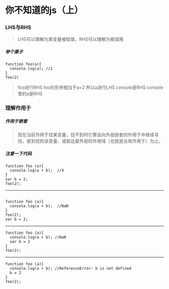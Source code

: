 # 你不知道的js（上）
### LHS与RHS
>LHS可以理解为某变量被赋值，RHS可以理解为被调用

##### 举个栗子
```
function foo(a){
  console.log(a); //2
}
foo(2)
```
>foo进行RHS  foo的形参相当于a=2  所以a进行LHS  console是RHS  console里的a是RHS


### 理解作用于
##### 作用于嵌套

>现在当前作用于找某变量，找不到时引擎会向外层嵌套的作用于中继续寻找，直到找到该变量，或抵达最外层的作用域（也就是全局作用于）为止。

##### 注意一下代码
```
function foo (a){
  console.log(a + b);  //4
}
var b = 2;
foo(2);
```
----
```

function foo (a){
  console.log(a + b);  //NaN
}
foo(2);
var b = 2;
```
----
```
function foo (a){
  console.log(a + b); //NaN
  var b = 2
}
foo(2);
```
----
```
function foo (a){
  console.log(a + b); //ReferenceError: b is not defined
  b = 2
}
foo(2);
```
